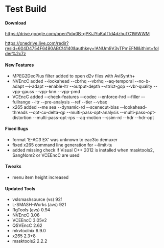 # Test Build

#### Download

https://drive.google.com/open?id=0B-gPKiJYuKuITld4dzhuTC1WWWM

https://onedrive.live.com/redir?resid=604D4754F64B0ABC!4140&authkey=!ANUm9V3vTPmEFNI&ithint=folder%2c7z

#### New Features

- MPEG2DecPlus filter added to open d2v files with AviSynth+
- NVEncC added --lookahead --cbrhq --vbrhq --aq-temporal --no-b-adapt --i-adapt --enable-ltr --output-depth --strict-gop --vbr-quality --vpp-gauss --vpp-knn --vpp-pmd
- VCEncC added --check-features --codec --enforce-hrd --filler --fullrange --ltr --pre-analysis --ref --tier --vbaq
- x265 added --me sea --dynamic-rd --scenecut-bias --lookahead-threads --opt-cu-delta-qp --multi-pass-opt-analysis --multi-pass-opt-distortion --multi-pass-opt-rps --aq-motion --ssim-rd --hdr --hdr-opt

#### Fixed Bugs

- format 'E-AC3 EX' was unknown to eac3to demuxer
- fixed x265 command line generation for --limit-tu
- added missing check if Visual C++ 2012 is installed when masktools2, SangNom2 or VCEEncC are used

#### Tweaks

- menu item height increased

#### Updated Tools

- vslsmashsource (vs) 921
- L-SMASH-Works (avs) 921
- RgTools (avs) 0.94
- NVEncC 3.06
- VCEEncC 3.05v2
- QSVEncC 2.62
- mkvtoolnix 9.9.0
- x265 2.3+8
- masktools2 2.2.2